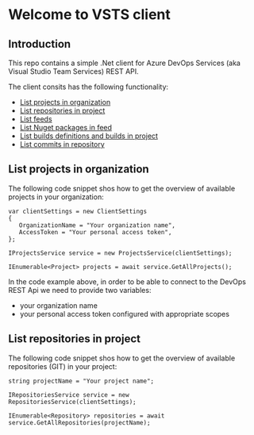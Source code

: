 Welcome to VSTS client
=============================

## Introduction

This repo contains a simple .Net client for Azure DevOps Services (aka Visual Studio Team Services) REST API. 

 The client consits has the following functionality:

* [List projects in organization](#list-proejcts-in-organization)
* [List repositories in project](#list-repositories-in-project)
* [List feeds](#list-proejcts-)
* [List Nuget packages in feed](#list-proejcts-)
* [List builds definitions and builds in project](#list-proejcts-)
* [List commits in repository](#list-proejcts-)


## List projects in organization

The following code snippet shos how to get the overview of available projects in your organization:

```
var clientSettings = new ClientSettings
{
   OrganizationName = "Your organization name",
   AccessToken = "Your personal access token",
};

IProjectsService service = new ProjectsService(clientSettings);

IEnumerable<Project> projects = await service.GetAllProjects();
```

In the code example above, in order to be able to connect to the DevOps REST Api we need 
to provide two variables: 
* your organization name
* your personal access token configured with appropriate scopes


## List repositories in project

The following code snippet shos how to get the overview of available repositories (GIT) in your project:

```
string projectName = "Your project name";

IRepositoriesService service = new RepositoriesService(clientSettings);

IEnumerable<Repository> repositories = await service.GetAllRepositories(projectName);
```
